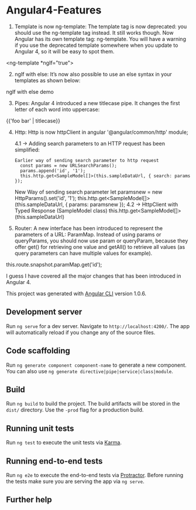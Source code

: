 # Angular4-Features


1. Template is now ng-template: 
The template tag is now deprecated: you should use the ng-template tag instead. It still works though. Now Angular has its own template tag: ng-template. You will have a warning if you use the deprecated template somewhere when you update to Angular 4, so it will be easy to spot them.

<ng-template *ngIf="true">
</ng-template>

2. ngIf with else: 
It’s now also possible to use an else syntax in your templates as shown below:

<div *ngIf="!sampleData.length; else elseTemplate"> </div>
  <ng-template #elseTemplate>
    ngIf with else demo
</ng-template>

3. Pipes: 
Angular 4 introduced a new titlecase pipe. It changes the first letter of each word into uppercase:

{{'foo bar' | titlecase}}

4. Http: Http is now httpClient in angular '@angular/common/http' module;

   4.1 -> Adding search parameters to an HTTP request has been simplified:

       Earlier way of sending search parameter to http request
         const params = new URLSearchParams();
         params.append('id', '1');
         this.http.get<SampleModel[]>(this.sampleDataUrl, { search: params });
     
  
      New Way of sending search parameter
           let paramsnew = new HttpParams().set('id', '1');
           this.http.get<SampleModel[]>(this.sampleDataUrl, { params: paramsnew });
4.2 -> HttpClient with Typed Response (SampleModel class)
        this.http.get<SampleModel[]>(this.sampleDataUrl)
5. Router: 
A new interface has been introduced to represent the parameters of a URL: ParamMap. Instead of using params or queryParams, you should now use param or queryParam, because they offer get() for retrieving one value and getAll() to retrieve all values (as query parameters can have multiple values for example).

this.route.snapshot.paramMap.get('id');

I guess I have covered all the major changes that has been introduced in Angular 4.


This project was generated with [Angular CLI](https://github.com/angular/angular-cli) version 1.0.6.

## Development server

Run `ng serve` for a dev server. Navigate to `http://localhost:4200/`. The app will automatically reload if you change any of the source files.

## Code scaffolding

Run `ng generate component component-name` to generate a new component. You can also use `ng generate directive|pipe|service|class|module`.

## Build

Run `ng build` to build the project. The build artifacts will be stored in the `dist/` directory. Use the `-prod` flag for a production build.

## Running unit tests

Run `ng test` to execute the unit tests via [Karma](https://karma-runner.github.io).

## Running end-to-end tests

Run `ng e2e` to execute the end-to-end tests via [Protractor](http://www.protractortest.org/).
Before running the tests make sure you are serving the app via `ng serve`.

## Further help


